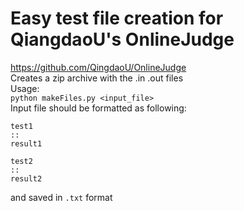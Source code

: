 # Easy test file creation for QiangdaoU's OnlineJudge
https://github.com/QingdaoU/OnlineJudge  
Creates a zip archive with the .in .out files  
Usage:  
`python makeFiles.py <input_file>`  
Input file should be formatted as following: 
```
test1
::
result1

test2
::
result2
```
and saved in `.txt` format
